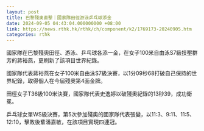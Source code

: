 ```yaml
---
layout: post
title: 巴黎殘奧直擊｜國家隊田徑游泳乒乓球添金
date: 2024-09-05 04:43:04.000000000 +08:00
link: https://news.rthk.hk/rthk/ch/component/k2/1769173-20240905.htm
categories: rthk
---
```


國家隊在巴黎殘奧田徑、游泳、乒乓球各添一金，在女子100米自由泳S7級技壓群芳的蔣裕燕，更刷新了該項目世界紀錄。

國家隊代表蔣裕燕在女子100米自由泳S7級決賽，以1分09秒68打破自己保持的世界紀錄，取得個人在今屆殘奧第4面金牌。

田徑女子T36級100米決賽，國家隊代表史逸婷以破殘奧紀錄的13秒39，成功衛冕。

乒乓球女單WS級決賽，第5次參加殘奧的國家隊代表張變，以11:3、9:11、11:5、12:10，擊敗後輩潘嘉敏，在該項目實現四連冠。
